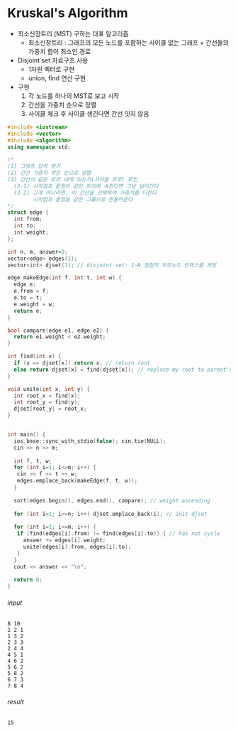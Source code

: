 # Kruskal's Algorithm
- 최소신장트리 (MST) 구하는 대표 알고리즘
    - 최소신장트리 : 그래프의 모든 노드를 포함하는 사이클 없는 그래프 + 간선들의 가중치 합이 최소인 경로
- Disjoint set 자료구조 사용
    - 1차원 벡터로 구현
    - union, find 연산 구현
- 구현
    1. 각 노드를 하나의 MST로 보고 시작
    2. 간선을 가중치 순으로 정렬
    3. 사이클 체크 후 사이클 생긴다면 간선 잇지 않음


``` cpp
#include <iostream>
#include <vector>
#include <algorithm>
using namespace std;

/*
(1) 그래프 입력 받기
(2) 간선 가중치 작은 순으로 정렬
(3) 간선이 같은 트리 내에 있는지(사이클 유무) 확인
  (3-1) 시작점과 끝점이 같은 트리에 속한다면 그냥 넘어간다
  (3-2) 그게 아니라면, 이 간선을 선택하여 가중치를 더한다
        시작점과 끝점을 같은 그룹으로 만들어준다
*/
struct edge {
  int from;
  int to;
  int weight;
};

int n, m, answer=0;
vector<edge> edges(1);
vector<int> djset(1); // disjoint set: 1~N 정점의 부모노드 인덱스를 저장

edge makeEdge(int f, int t, int w) {
  edge e;
  e.from = f;
  e.to = t;
  e.weight = w;
  return e;
}

bool compare(edge e1, edge e2) {
  return e1.weight < e2.weight;
}

int find(int x) {
  if (x == djset[x]) return x; // return root
  else return djset[x] = find(djset[x]); // replace my root to parent's root
}

void unite(int x, int y) {
  int root_x = find(x);
  int root_y = find(y);
  djset[root_y] = root_x;
}


int main() {
  ios_base::sync_with_stdio(false); cin.tie(NULL);
  cin >> n >> m;
  
  int f, t, w;
  for (int i=1; i<=m; i++) {
   cin >> f >> t >> w;
   edges.emplace_back(makeEdge(f, t, w));
  }
  
  sort(edges.begin(), edges.end(), compare); // weight ascending
  
  for (int i=1; i<=n; i++) djset.emplace_back(i); // init djset
  
  for (int i=1; i<=m; i++) {
   if (find(edges[i].from) != find(edges[i].to)) { // has not cycle
     answer += edges[i].weight;
     unite(edges[i].from, edges[i].to);
   }
  }
  cout << answer << "\n";
  
  return 0;
}
```


###### input
```
8 10
1 2 1
1 3 2
2 3 3
2 4 4
4 5 1
4 6 2
5 6 2
5 8 2
6 7 3
7 8 4
```
###### result
```
15
```